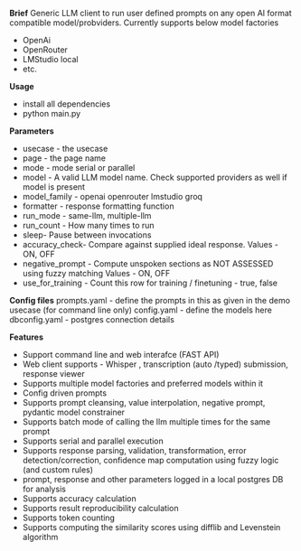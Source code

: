 **Brief**
Generic LLM client to run user defined prompts on any open AI format compatible model/probviders.
Currently supports below model factories
- OpenAi
- OpenRouter
- LMStudio local
- etc.


**Usage**
- install all dependencies
- python main.py

**Parameters**
  - usecase - the usecase
  - page - the page name
  - mode - mode serial or parallel
  - model - A valid LLM model name. Check supported providers as well if model is present
  - model_family - openai openrouter lmstudio groq
  - formatter - response formatting function
  - run_mode - same-llm, multiple-llm
  - run_count - How many times to run
  - sleep- Pause between invocations
  - accuracy_check- Compare against supplied ideal response. Values - ON, OFF
  - negative_prompt - Compute unspoken sections as NOT ASSESSED using fuzzy matching Values - ON, OFF
  - use_for_training - Count this row for training / finetuning - true, false
  

  **Config files**
  prompts.yaml - define the prompts in this as given in the demo usecase (for command line only)
  config.yaml - define the models here
  dbconfig.yaml - postgres connection details
  
**Features**
- Support command line and web interafce (FAST API)
- Web client supports - Whisper , transcription (auto /typed) submission, response viewer 
- Supports multiple model factories and preferred models within it
- Config driven prompts
- Supports prompt cleansing, value interpolation, negative prompt, pydantic model constrainer
- Supports batch mode of calling the llm multiple times for the same prompt
- Supports serial and parallel execution
- Supports response  parsing, validation, transformation, error detection/correction, confidence map computation using fuzzy logic (and custom rules)
- prompt, response and other parameters logged in a local postgres DB for analysis
- Supports accuracy calculation
- Supports result reproducibility calculation
- Supports token counting
- Supports computing the similarity scores using difflib and Levenstein algorithm


